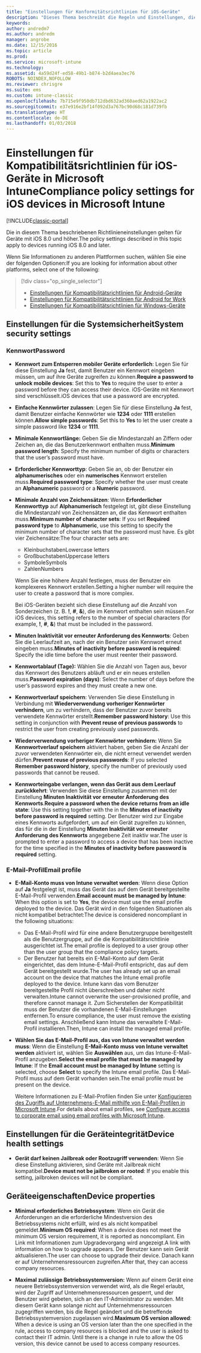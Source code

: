 ```yaml
---
title: "Einstellungen für Konformitätsrichtlinien für iOS-Geräte"
description: "Dieses Thema beschreibt die Regeln und Einstellungen, die Sie in einer Konformitätsrichtlinie für iOS-Geräte festlegen können."
keywords: 
author: andredm7
ms.author: andredm
manager: angrobe
ms.date: 12/15/2016
ms.topic: article
ms.prod: 
ms.service: microsoft-intune
ms.technology: 
ms.assetid: 4a59d24f-ed58-49b1-b874-b2d4aea3ec76
ROBOTS: NOINDEX,NOFOLLOW
ms.reviewer: chrisgre
ms.suite: ems
ms.custom: intune-classic
ms.openlocfilehash: 7b715e9f950db712dbd632ad360aed62a1922ac2
ms.sourcegitcommit: e37e916e2bf14f092d3a767bc90d68c181d739fb
ms.translationtype: HT
ms.contentlocale: de-DE
ms.lasthandoff: 01/03/2018
---
```

# <a name="compliance-policy-settings-for-ios-devices-in-microsoft-intune"></a><span data-ttu-id="9d314-103">Einstellungen für Kompatibilitätsrichtlinien für iOS-Geräte in Microsoft Intune</span><span class="sxs-lookup"><span data-stu-id="9d314-103">Compliance policy settings for iOS devices in Microsoft Intune</span></span>

[!INCLUDE[classic-portal](../includes/classic-portal.md)]

<span data-ttu-id="9d314-104">Die in diesem Thema beschriebenen Richtlinieneinstellungen gelten für Geräte mit iOS 8.0 und höher.</span><span class="sxs-lookup"><span data-stu-id="9d314-104">The policy settings described in this topic apply to devices running iOS 8.0 and later.</span></span>

<span data-ttu-id="9d314-105">Wenn Sie Informationen zu anderen Plattformen suchen, wählen Sie eine der folgenden Optionen:</span><span class="sxs-lookup"><span data-stu-id="9d314-105">If you are looking for information about other platforms, select one of the following:</span></span>
> [!div class="op_single_selector"]
> - [Einstellungen für Kompatibilitätsrichtlinien für Android-Geräte](android-compliance-policy-settings-in-microsoft-intune.md)
> - [Einstellungen für Kompatibilitätsrichtlinien für Android for Work](afw-compliance-policy-settings-in-microsoft-intune.md)
> - [Einstellungen für Kompatibilitätsrichtlinien für Windows-Geräte](windows-compliance-policy-settings-in-microsoft-intune.md)

## <a name="system-security-settings"></a><span data-ttu-id="9d314-109">Einstellungen für die Systemsicherheit</span><span class="sxs-lookup"><span data-stu-id="9d314-109">System security settings</span></span>
### <a name="password"></a><span data-ttu-id="9d314-110">Kennwort</span><span class="sxs-lookup"><span data-stu-id="9d314-110">Password</span></span>
- <span data-ttu-id="9d314-111">**Kennwort zum Entsperren mobiler Geräte erforderlich**: Legen Sie für diese Einstellung **Ja** fest, damit Benutzer ein Kennwort eingeben müssen, um auf ihre Geräte zugreifen zu können.</span><span class="sxs-lookup"><span data-stu-id="9d314-111">**Require a password to unlock mobile devices**: Set this to **Yes** to require the user to enter a password before they can access their device.</span></span> <span data-ttu-id="9d314-112">iOS-Geräte mit Kennwort sind verschlüsselt.</span><span class="sxs-lookup"><span data-stu-id="9d314-112">iOS devices that use a password are encrypted.</span></span>

- <span data-ttu-id="9d314-113">**Einfache Kennwörter zulassen**: Legen Sie für diese Einstellung **Ja** fest, damit Benutzer einfache Kennwörter wie **1234** oder **1111** erstellen können.</span><span class="sxs-lookup"><span data-stu-id="9d314-113">**Allow simple passwords**: Set this to **Yes** to let the user create a simple password like **1234** or **1111**.</span></span>

-  <span data-ttu-id="9d314-114">**Minimale Kennwortlänge:** Geben Sie die Mindestanzahl an Ziffern oder Zeichen an, die das Benutzerkennwort enthalten muss.</span><span class="sxs-lookup"><span data-stu-id="9d314-114">**Minimum password length**: Specify the minimum number of digits or characters that the user’s password must have.</span></span>

- <span data-ttu-id="9d314-115">**Erforderlicher Kennworttyp**: Geben Sie an, ob der Benutzer ein **alphanumerisches** oder ein **numerisches** Kennwort erstellen muss.</span><span class="sxs-lookup"><span data-stu-id="9d314-115">**Required password type**: Specify whether the user must create an **Alphanumeric** password or a **Numeric** password.</span></span>

- <span data-ttu-id="9d314-116">**Minimale Anzahl von Zeichensätzen**: Wenn **Erforderlicher Kennworttyp** auf **Alphanumerisch** festgelegt ist, gibt diese Einstellung die Mindestanzahl von Zeichensätzen an, die das Kennwort enthalten muss.</span><span class="sxs-lookup"><span data-stu-id="9d314-116">**Minimum number of character sets**: If you set **Required password type** to **Alphanumeric**, use this setting to specify the minimum number of character sets that the password must have.</span></span> <span data-ttu-id="9d314-117">Es gibt vier Zeichensätze:</span><span class="sxs-lookup"><span data-stu-id="9d314-117">The four character sets are:</span></span>
  -   <span data-ttu-id="9d314-118">Kleinbuchstaben</span><span class="sxs-lookup"><span data-stu-id="9d314-118">Lowercase letters</span></span>
  -   <span data-ttu-id="9d314-119">Großbuchstaben</span><span class="sxs-lookup"><span data-stu-id="9d314-119">Uppercase letters</span></span>
  -   <span data-ttu-id="9d314-120">Symbole</span><span class="sxs-lookup"><span data-stu-id="9d314-120">Symbols</span></span>
  -   <span data-ttu-id="9d314-121">Zahlen</span><span class="sxs-lookup"><span data-stu-id="9d314-121">Numbers</span></span>

  <span data-ttu-id="9d314-122">Wenn Sie eine höhere Anzahl festlegen, muss der Benutzer ein komplexeres Kennwort erstellen.</span><span class="sxs-lookup"><span data-stu-id="9d314-122">Setting a higher number will require the user to create a password that is more complex.</span></span>

  <span data-ttu-id="9d314-123">Bei iOS-Geräten bezieht sich diese Einstellung auf die Anzahl von Sonderzeichen (z. B. **!**, **#**, **&amp;**), die im Kennwort enthalten sein müssen.</span><span class="sxs-lookup"><span data-stu-id="9d314-123">For iOS devices, this setting refers to the number of special characters (for example, **!**, **#**, **&amp;**) that must be included in the password.</span></span>

- <span data-ttu-id="9d314-124">**Minuten Inaktivität vor erneuter Anforderung des Kennworts**: Geben Sie die Leerlaufzeit an, nach der ein Benutzer sein Kennwort erneut eingeben muss.</span><span class="sxs-lookup"><span data-stu-id="9d314-124">**Minutes of inactivity before password is required**:  Specify the idle time before the user must reenter their password.</span></span>

- <span data-ttu-id="9d314-125">**Kennwortablauf (Tage):** Wählen Sie die Anzahl von Tagen aus, bevor das Kennwort des Benutzers abläuft und er ein neues erstellen muss.</span><span class="sxs-lookup"><span data-stu-id="9d314-125">**Password expiration (days)**: Select the number of days before the user’s password expires and they must create a new one.</span></span>

- <span data-ttu-id="9d314-126">**Kennwortverlauf speichern**: Verwenden Sie diese Einstellung in Verbindung mit **Wiederverwendung vorheriger Kennwörter verhindern**, um zu verhindern, dass der Benutzer zuvor bereits verwendete Kennwörter erstellt.</span><span class="sxs-lookup"><span data-stu-id="9d314-126">**Remember password history**: Use this setting in conjunction with **Prevent reuse of previous passwords** to restrict the user from creating previously used passwords.</span></span>

- <span data-ttu-id="9d314-127">**Wiederverwendung vorheriger Kennwörter verhindern:** Wenn Sie **Kennwortverlauf speichern** aktiviert haben, geben Sie die Anzahl der zuvor verwendeten Kennwörter ein, die nicht erneut verwendet werden dürfen.</span><span class="sxs-lookup"><span data-stu-id="9d314-127">**Prevent reuse of previous passwords**: If you selected **Remember password history**, specify the number of previously used passwords that cannot be reused.</span></span>

- <span data-ttu-id="9d314-128">**Kennworteingabe verlangen, wenn das Gerät aus dem Leerlauf zurückkehrt**: Verwenden Sie diese Einstellung zusammen mit der Einstellung **Minuten Inaktivität vor erneuter Anforderung des Kennworts**.</span><span class="sxs-lookup"><span data-stu-id="9d314-128">**Require a password when the device returns from an idle state**: Use this setting together with the in the **Minutes of inactivity before password is required** setting.</span></span> <span data-ttu-id="9d314-129">Der Benutzer wird zur Eingabe eines Kennworts aufgefordert, um auf ein Gerät zugreifen zu können, das für die in der Einstellung **Minuten Inaktivität vor erneuter Anforderung des Kennworts** angegebene Zeit inaktiv war.</span><span class="sxs-lookup"><span data-stu-id="9d314-129">The user is prompted to enter a password to access a device that has been inactive for the time specified in the **Minutes of inactivity before password is required** setting.</span></span>

### <a name="email-profile"></a><span data-ttu-id="9d314-130">E-Mail-Profil</span><span class="sxs-lookup"><span data-stu-id="9d314-130">Email profile</span></span>
- <span data-ttu-id="9d314-131">**E-Mail-Konto muss von Intune verwaltet werden**: Wenn diese Option auf **Ja** festgelegt ist, muss das Gerät das auf dem Gerät bereitgestellte E-Mail-Profil verwenden.</span><span class="sxs-lookup"><span data-stu-id="9d314-131">**Email account must be managed by Intune**: When this option is set to **Yes**, the device must use the email profile deployed to the device.</span></span> <span data-ttu-id="9d314-132">Das Gerät wird in den folgenden Situationen als nicht kompatibel betrachtet:</span><span class="sxs-lookup"><span data-stu-id="9d314-132">The device is considered noncompliant in the following situations:</span></span>
  - <span data-ttu-id="9d314-133">Das E-Mail-Profil wird für eine andere Benutzergruppe bereitgestellt als die Benutzergruppe, auf die die Kompatibilitätsrichtlinie ausgerichtet ist.</span><span class="sxs-lookup"><span data-stu-id="9d314-133">The email profile is deployed to a user group other than the user group that the compliance policy targets.</span></span>
  - <span data-ttu-id="9d314-134">Der Benutzer hat bereits ein E-Mail-Konto auf dem Gerät eingerichtet, das dem Intune-E-Mail-Profil entspricht, das auf dem Gerät bereitgestellt wurde.</span><span class="sxs-lookup"><span data-stu-id="9d314-134">The user has already set up an email account on the device that matches the Intune email profile deployed to the device.</span></span> <span data-ttu-id="9d314-135">Intune kann das vom Benutzer bereitgestellte Profil nicht überschreiben und daher nicht verwalten.</span><span class="sxs-lookup"><span data-stu-id="9d314-135">Intune cannot overwrite the user-provisioned profile, and therefore cannot manage it.</span></span> <span data-ttu-id="9d314-136">Zum Sicherstellen der Kompatibilität muss der Benutzer die vorhandenen E-Mail-Einstellungen entfernen.</span><span class="sxs-lookup"><span data-stu-id="9d314-136">To ensure compliance, the user must remove the existing email settings.</span></span> <span data-ttu-id="9d314-137">Anschließend kann Intune das verwaltete E-Mail-Profil installieren.</span><span class="sxs-lookup"><span data-stu-id="9d314-137">Then, Intune can install the managed email profile.</span></span>

- <span data-ttu-id="9d314-138">**Wählen Sie das E-Mail-Profil aus, das von Intune verwaltet werden muss**: Wenn die Einstellung **E-Mail-Konto muss von Intune verwaltet werden** aktiviert ist, wählen Sie **Auswählen** aus, um das Intune-E-Mail-Profil anzugeben.</span><span class="sxs-lookup"><span data-stu-id="9d314-138">**Select the email profile that must be managed by Intune**: If the **Email account must be managed by Intune** setting is selected, choose **Select** to specify the Intune email profile.</span></span> <span data-ttu-id="9d314-139">Das E-Mail-Profil muss auf dem Gerät vorhanden sein.</span><span class="sxs-lookup"><span data-stu-id="9d314-139">The email profile must be present on the device.</span></span>

     <span data-ttu-id="9d314-140">Weitere Informationen zu E-Mail-Profilen finden Sie unter [Konfigurieren des Zugriffs auf Unternehmens-E-Mail mithilfe von E-Mail-Profilen in Microsoft Intune](configure-access-to-corporate-email-using-email-profiles-with-microsoft-intune.md).</span><span class="sxs-lookup"><span data-stu-id="9d314-140">For details about email profiles, see [Configure access to corporate email using email profiles with Microsoft Intune](configure-access-to-corporate-email-using-email-profiles-with-microsoft-intune.md).</span></span>

## <a name="device-health-settings"></a><span data-ttu-id="9d314-141">Einstellungen für die Geräteintegrität</span><span class="sxs-lookup"><span data-stu-id="9d314-141">Device health settings</span></span>

- <span data-ttu-id="9d314-142">**Gerät darf keinen Jailbreak oder Rootzugriff verwenden**: Wenn Sie diese Einstellung aktivieren, sind Geräte mit Jailbreak nicht kompatibel.</span><span class="sxs-lookup"><span data-stu-id="9d314-142">**Device must not be jailbroken or rooted**: If you enable this setting, jailbroken devices will not be compliant.</span></span>

##  <a name="device-properties"></a><span data-ttu-id="9d314-143">Geräteeigenschaften</span><span class="sxs-lookup"><span data-stu-id="9d314-143">Device properties</span></span>
- <span data-ttu-id="9d314-144">**Minimal erforderliches Betriebssystem**: Wenn ein Gerät die Anforderungen an die erforderliche Mindestversion des Betriebssystems nicht erfüllt, wird es als nicht kompatibel gemeldet.</span><span class="sxs-lookup"><span data-stu-id="9d314-144">**Minimum OS required**: When a device does not meet the minimum OS version requirement, it is reported as noncompliant.</span></span>
<span data-ttu-id="9d314-145">Ein Link mit Informationen zum Upgradevorgang wird angezeigt.</span><span class="sxs-lookup"><span data-stu-id="9d314-145">A link with information on how to upgrade appears.</span></span> <span data-ttu-id="9d314-146">Der Benutzer kann sein Gerät aktualisieren.</span><span class="sxs-lookup"><span data-stu-id="9d314-146">The user can choose to upgrade their device.</span></span> <span data-ttu-id="9d314-147">Danach kann er auf Unternehmensressourcen zugreifen.</span><span class="sxs-lookup"><span data-stu-id="9d314-147">After that, they can access company resources.</span></span>

- <span data-ttu-id="9d314-148">**Maximal zulässige Betriebssystemversion:** Wenn auf einem Gerät eine neuere Betriebssystemversion verwendet wird, als die Regel erlaubt, wird der Zugriff auf Unternehmensressourcen gesperrt, und der Benutzer wird gebeten, sich an den IT-Administrator zu wenden. Mit diesem Gerät kann solange nicht auf Unternehmensressourcen zugegriffen werden, bis die Regel geändert und die betreffende Betriebssystemversion zugelassen wird.</span><span class="sxs-lookup"><span data-stu-id="9d314-148">**Maximum OS version allowed**: When a device is using an OS version later than the one specified in the rule, access to company resources is blocked and the user is asked to contact their IT admin. Until there is a change in rule to allow the OS version, this device cannot be used to access company resources.</span></span>
